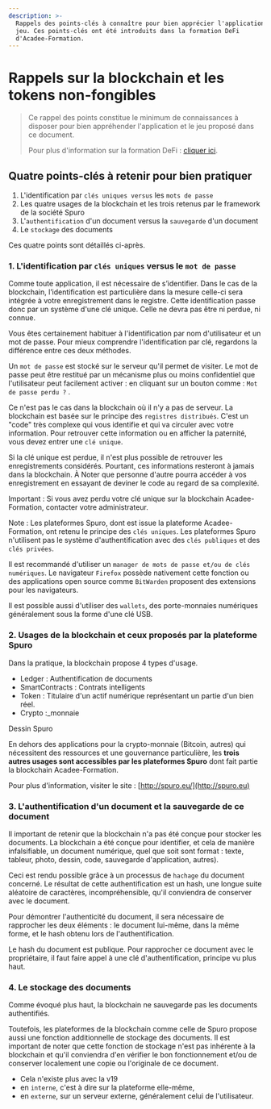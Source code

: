 ```yaml
---
description: >-
  Rappels des points-clés à connaître pour bien apprécier l'application et le
  jeu. Ces points-clés ont été introduits dans la formation DeFi
  d'Acadee-Formation.
---
```


# Rappels sur la blockchain et les tokens non-fongibles

> Ce rappel des points constitue le minimum de connaissances à disposer pour bien appréhender l'application et le jeu proposé dans ce document.
>
> Pour plus d'information sur la formation DeFi : [cliquer ici](https://www.acadee-formation.com/nos-formations/formation-la-finance-decentralisee-defi-ethique/).

## Quatre points-clés à retenir pour bien pratiquer <a href="bkmrk-quatre-points-cl-c3-a9s-c3-a0" id="bkmrk-quatre-points-cl-c3-a9s-c3-a0"></a>

1. L'identification par `clés uniques versus` les `mots de passe`
2. Les quatre usages de la blockchain et les trois retenus par le framework de la société Spuro
3. L'`authentification` d'un document versus la `sauvegarde` d'un document
4. Le `stockage` des documents

Ces quatre points sont détaillés ci-après.

### 1. L'identification par `clés uniques` versus le `mot de passe` <a href="bkmrk-2.-les-cl-c3-a9s-uniques" id="bkmrk-2.-les-cl-c3-a9s-uniques"></a>

Comme toute application, il est nécessaire de s’identifier. Dans le cas de la blockchain, l’identification est particulière dans la mesure celle-ci sera intégrée à votre enregistrement dans le registre. Cette identification passe donc par un système d'une clé unique. Celle ne devra pas être ni perdue, ni connue.

Vous êtes certainement habituer à l'identification par nom d'utilisateur et un mot de passe. Pour mieux comprendre l'identification par clé, regardons la différence entre ces deux méthodes.

Un `mot de passe` est stocké sur le serveur qu'il permet de visiter. Le mot de passe peut être restitué par un mécanisme plus ou moins confidentiel que l'utilisateur peut facilement activer : en cliquant sur un bouton comme : `Mot de passe perdu ?` .

Ce n'est pas le cas dans la blockchain où il n'y a pas de serveur. La blockchain est basée sur le principe des `registres distribués`. C'est un "code" très complexe qui vous identifie et qui va circuler avec votre information. Pour retrouver cette information ou en afficher la paternité, vous devez entrer une `clé unique`.

Si la clé unique est perdue, il n'est plus possible de retrouver les enregistrements considérés. Pourtant, ces informations resteront à jamais dans la blockchain. À Noter que personne d'autre pourra accéder à vos enregistrement en essayant de deviner le code au regard de sa complexité.

Important : Si vous avez perdu votre clé unique sur la blockchain Acadee-Formation, contacter votre administrateur.

Note : Les plateformes Spuro, dont est issue la plateforme Acadee-Formation, ont retenu le principe des `clés uniques`. Les plateformes Spuro n'utilisent pas le système d'authentification avec des `clés publiques` et des `clés privées`.

Il est recommandé d'utiliser un `manager de mots de passe et/ou de clés numériques`. Le navigateur `Firefox` possède nativement cette fonction ou des applications open source comme `BitWarden` proposent des extensions pour les navigateurs.

Il est possible aussi d'utiliser des `wallets`, des porte-monnaies numériques généralement sous la forme d'une clé USB.

### 2. Usages de la blockchain et ceux proposés par la plateforme Spuro <a href="bkmrk-1.-usages-de-la-bloc" id="bkmrk-1.-usages-de-la-bloc"></a>

Dans la pratique, la blockchain propose 4 types d'usage.

* Ledger : Authentification de documents
* SmartContracts : Contrats intelligents
* Token : Titulaire d'un actif numérique représentant un partie d'un bien réel.
* Crypto :\_monnaie

Dessin Spuro

En dehors des applications pour la crypto-monnaie (Bitcoin, autres) qui nécessitent des ressources et une gouvernance particulière, les **trois autres usages sont accessibles par les plateformes Spuro** dont fait partie la blockchain Acadee-Formation.

Pour plus d'information, visiter le site : [http://spuro.eu/](http://spuro.eu)

### 3. L'authentification d'un document et la sauvegarde de ce document <a href="bkmrk-3.-l-27authentificatio" id="bkmrk-3.-l-27authentificatio"></a>

Il important de retenir que la blockchain n'a pas été conçue pour stocker les documents. La blockchain a été conçue pour identifier, et cela de manière infalsifiable, un document numérique, quel que soit sont format : texte, tableur, photo, dessin, code, sauvegarde d'application, autres).

Ceci est rendu possible grâce à un processus de `hachage` du document concerné. Le résultat de cette authentification est un hash, une longue suite aléatoire de caractères, incompréhensible, qu'il conviendra de conserver avec le document.

Pour démontrer l'authenticité du document, il sera nécessaire de rapprocher les deux éléments : le document lui-même, dans la même forme, et le hash obtenu lors de l'authentification.

Le hash du document est publique. Pour rapprocher ce document avec le propriétaire, il faut faire appel à une clé d'authentification, principe vu plus haut.

### 4. Le stockage des documents <a href="bkmrk-le-stockage-des-docu" id="bkmrk-le-stockage-des-docu"></a>

Comme évoqué plus haut, la blockchain ne sauvegarde pas les documents authentifiés.

Toutefois, les plateformes de la blockchain comme celle de Spuro propose aussi une fonction additionnelle de stockage des documents. Il est important de noter que cette fonction de stockage n'est pas inhérente à la blockchain et qu'il conviendra d'en vérifier le bon fonctionnement et/ou de conserver localement une copie ou l'originale de ce document.

* Cela n'existe plus avec la v19
* en `interne`, c'est à dire sur la plateforme elle-même,
* en `externe`, sur un serveur externe, généralement celui de l'utilisateur.

